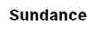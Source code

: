---
title: "Sundance"
type: "MAGAZINE DESIGN"
src: "/assets/svg/"
thumbnail: "nelson-logo.svg"
background: "/assets/img/nelson-background.jpg"
banner: "/assets/svg/nelson-logo.svg"
awards:
description: |
  Modula was the first high resolution font family designed on the new Apple
  Macintosh 512K. The font embraces it's digital design process. It was designed
  to complement the computers ability to produce perfect geometric elements
  unlike existing analog fonts, who produced hideous emulations of the original
  because of the limitations of bitmap fonts. I wanted my House of Cards to tell
  that story. Showing each letterform and pairing it with a composition that
  represented that new age of technology.

page_sections:
- section: nelson-cards
  block: one-large-column-media
  img-1: "/assets/img/nelson-cards.jpg"
- section: nelson-svg
  block: flexbox-media
  class: "fill-screen span-full centered"
  media:
    - <img src="/assets/svg/nelson-logo.svg">
    - <img src="/assets/svg/nelson-logo-text.svg">
- section: nelson-stationary
  block: one-row-two-column-media
  img-1: "/assets/img/nelson-stationary.jpg"
  img-2: "/assets/img/nelson-farmer.jpg"
- section: nelson-stamp
  block: one-large-column-media
  img-1: "/assets/img/nelson-stamp.jpg"
---